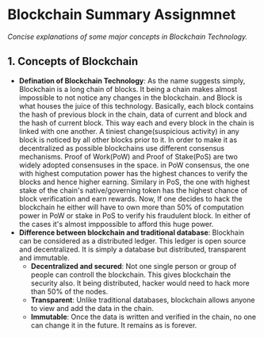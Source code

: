 # Blockchain Summary Assignmnet
_Concise explanations of some major concepts in Blockchain Technology._

## 1. Concepts of Blockchain
- **Defination of Blockchain Technology**: As the name suggests simply, Blockchain is a long chain of blocks. It being a chain makes almost impossible to not notice any changes in the blockchain. and Block is what houses the juice of this technology. Basically, each block contains the hash of previous block in the chain, data of current and block and the hash of current block. This way each and every block in the chain is linked with one another. A tiniest change(suspicious activity) in any block is noticed by all other blocks prior to it. In order to make it as decentralized as possible blockchains use different consensus mechanisms. Proof of Work(PoW) and Proof of Stake(PoS) are two widely adopted consensuses in the space. in PoW consensus, the one with highest computation power has the highest chances to verify the blocks and hence higher earning. Similary in PoS, the one with highest stake of the chain's native/governing token has the highest chance of block verification and earn rewards. Now, If one decides to hack the blockchain he either will have to own more than 50% of computation power in PoW or stake in PoS to verify his fraudulent block. In either of the cases it's almost imppossible to afford this huge power.
- **Difference between blockchain and traditional database**: 
Blockhain can be considered as a distributed ledger. This ledger is open source and decentralized. It is simply a database but distributed, transparent and immutable. 
    - **Decentralized and secured**: Not one single person or group of people can controll the blockchain. This gives blockchain the security also. It being distributed, hacker would need to hack more than 50% of the nodes.
    - **Transparent**:  Unlike traditional databases, blockchain allows anyone to view and add the data in the chain.
    - **Immutable**: Once the data is written and verified in the chain, no one can change it in the future. It remains as is forever.